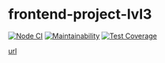 # frontend-project-lvl3
[![Node CI](https://github.com/KruglovDV/frontend-project-lvl3/workflows/Node%20CI/badge.svg)](https://github.com/hexlet-boilerplates/nodejs-package/actions)
[![Maintainability](https://api.codeclimate.com/v1/badges/b72ea711a32d1f116167/maintainability)](https://codeclimate.com/github/KruglovDV/frontend-project-lvl3/maintainability)
[![Test Coverage](https://api.codeclimate.com/v1/badges/b72ea711a32d1f116167/test_coverage)](https://codeclimate.com/github/KruglovDV/frontend-project-lvl3/test_coverage)

[url](https://frontend-project-lvl3-dimihwrm7.vercel.app)
